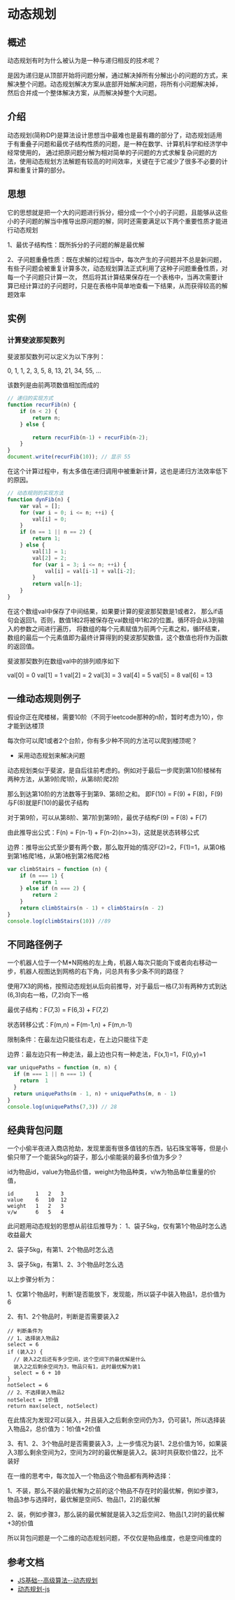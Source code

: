 # 动态规划
## 概述
动态规划有时为什么被认为是一种与递归相反的技术呢？

是因为递归是从顶部开始将问题分解，通过解决掉所有分解出小的问题的方式，来解决整个问题。动态规划解决方案从底部开始解决问题，将所有小问题解决掉，
然后合并成一个整体解决方案，从而解决掉整个大问题。

## 介绍
动态规划(简称DP)是算法设计思想当中最难也是最有趣的部分了，动态规划适用于有重叠子问题和最优子结构性质的问题，是一种在数学、计算机科学和经济学中经常使用的，
通过把原问题分解为相对简单的子问题的方式求解复杂问题的方法，使用动态规划方法解题有较高的时间效率，关键在于它减少了很多不必要的计算和重复计算的部分。

## 思想
它的思想就是把一个大的问题进行拆分，细分成一个个小的子问题，且能够从这些小的子问题的解当中推导出原问题的解，同时还需要满足以下两个重要性质才能进行动态规划

1、最优子结构性：既所拆分的子问题的解是最优解

2、子问题重叠性质：既在求解的过程当中，每次产生的子问题并不总是新问题，有些子问题会被重复计算多次，动态规划算法正式利用了这种子问题重叠性质，对每一个子问题只计算一次，
然后将其计算结果保存在一个表格中，当再次需要计算已经计算过的子问题时，只是在表格中简单地查看一下结果，从而获得较高的解题效率

## 实例
### 计算斐波那契数列
斐波那契数列可以定义为以下序列： 

0, 1, 1, 2, 3, 5, 8, 13, 21, 34, 55, …

该数列是由前两项数值相加而成的


```js
// 递归的实现方式
function recurFib(n) {
    if (n < 2) {
        return n; 
    } else {
        
        return recurFib(n-1) + recurFib(n-2);
    } 
}
document.write(recurFib(10)); // 显示 55
```
在这个计算过程中，有太多值在递归调用中被重新计算，这也是递归方法效率低下的原因。

```js
// 动态规则的实现方法
function dynFib(n) {
    var val = [];
    for (var i = 0; i <= n; ++i) {
        val[i] = 0; 
    }
    if (n == 1 || n == 2) {
        return 1;
    } else {
        val[1] = 1;
        val[2] = 2;
        for (var i = 3; i <= n; ++i) {
            val[i] = val[i-1] + val[i-2];
        }
        return val[n-1];
    }
}
```

在这个数组val中保存了中间结果，如果要计算的斐波那契数是1或者2， 那么if语句会返回1。否则，数值1和2将被保存在val数组中1和2的位置。循环将会从3到输入的参数之间进行遍历，
将数组的每个元素赋值为前两个元素之和，循环结束，数组的最后一个元素值即为最终计算得到的斐波那契数值，这个数值也将作为函数的返回值。

斐波那契数列在数组val中的排列顺序如下

val[0] = 0 val[1] = 1 val[2] = 2 val[3] = 3 val[4] = 5 val[5] = 8 val[6] = 13

## 一维动态规则例子
假设你正在爬楼梯，需要10阶（不同于leetcode那种的n阶，暂时考虑为10），你才能到达楼顶

每次你可以爬1或者2个台阶，你有多少种不同的方法可以爬到楼顶呢？

* 采用动态规划来解决问题

动态规划类似于斐波，是自后往前考虑的。例如对于最后一步爬到第10阶楼梯有两种方法，从第9阶爬1阶，从第8阶爬2阶

那么到达第10阶的方法数等于到第9、第8阶之和。 即F(10) = F(9) + F(8)，F(9)与F(8)就是F(10)的最优子结构

对于第9阶，可以从第8阶、第7阶到第9阶，最优子结构F(9) = F(8) + F(7)

由此推导出公式：F(n) = F(n-1) + F(n-2)(n>=3)，这就是状态转移公式

边界：推导出公式至少要有两个数，那么取开始的情况F(2)=2，F(1)=1，从第0格到第1格爬1格，从第0格到第2格爬2格

```js
var climbStairs = function (n) {
    if (n === 1) { 
        return 1 
    } else if (n === 2) { 
        return 2 
    }
    return climbStairs(n - 1) + climbStairs(n - 2)
}
console.log(climbStairs(10)) //89
```

## 不同路径例子
一个机器人位于一个M*N网格的左上角，机器人每次只能向下或者向右移动一步，机器人视图达到网格的右下角，问总共有多少条不同的路径？

使用7X3的网格，按照动态规划从后向前推导，对于最后一格(7,3)有两种方式到达(6,3)向右一格，(7,2)向下一格

最优子结构：F(7,3) = F(6,3) + F(7,2)

状态转移公式：F(m,n) = F(m-1,n) + F(m,n-1)

限制条件：在最左边只能往右走，在上边只能往下走

边界：最左边只有一种走法，最上边也只有一种走法，F(x,1)=1，F(0,y)=1

```js
var uniquePaths = function (m, n) {
  if (m === 1 || n === 1) {
    return  1
  }
  return uniquePaths(m - 1, n) + uniquePaths(m, n - 1)
}
console.log(uniquePaths(7,3)) // 28
```

## 经典背包问题
一个小偷半夜进入商店抢劫，发现里面有很多值钱的东西，钻石珠宝等等，但是小偷只带了一个能装5kg的袋子，那么小偷能装的最多价值为多少？

id为物品id，value为物品价值，weight为物品种类，v/w为物品单位重量的价值，
````
id       1   2   3
value    6   10  12
weight   1   2   3
v/w      6   5   4 
````

此问题用动态规划的思想从前往后推导为：
1、袋子5kg，仅有第1个物品时怎么选收益最大

2、袋子5kg，有第1、2个物品时怎么选

3、袋子5kg，有第1、2、3个物品时怎么选

以上步骤分析为：

1、仅第1个物品时，判断1是否能放下，发现能，所以袋子中装入物品1，总价值为6

2、有1、2个物品时，判断是否需要装入2

```
// 判断条件为
// 1、选择装入物品2
select = 6
if (装入2) {
  // 装入2之后还有多少空间，这个空间下的最优解是什么
  装入2之后剩余空间为3，物品只有1，此时最优解为装1
  select = 6 + 10
}
notSelect = 6
// 2、不选择装入物品2
notSelect = 1价值
return max(select, notSelect)
```
在此情况为发现2可以装入，并且装入之后剩余空间仍为3，仍可装1，所以选择装入物品2，总价值为：1价值+2价值

3、有1、2、3个物品时是否需要装入3，上一步情况为装1、2总价值为16，如果装入3那么剩余空间为2，空间为2时的最优解是装入2。装3时共获取价值22，比不装好

在一维的思考中，每次加入一个物品这个物品都有两种选择：

1、不装，那么不装的最优解为之前的这个物品不存在时的最优解，例如步骤3，物品3参与选择时，最优解是空间5、物品[1，2]的最优解

2、装，例如步骤3，那么装的最优解就是装入3之后空间2、物品[1,2]时的最优解+3的价值

所以背包问题是一个二维的动态规划问题，不仅仅是物品维度，也是空间维度的

## 参考文档
* [JS基础--高级算法--动态规划](https://lilywei739.github.io/js/2018/03/09/AdvancedAlgorithms-1.html)
* [动态规划-js](https://www.jianshu.com/p/8ac893abf2ca)
